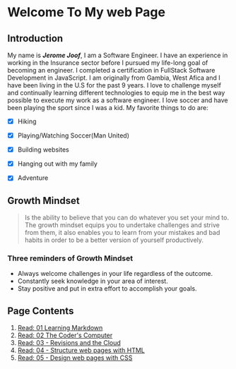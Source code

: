 # Welcome To My web Page


## Introduction
My name is ***Jerome Joof***, I am a Software Engineer. I have an experience in working in the Insurance sector before I pursued my life-long goal of becoming an engineer. I completed a certification in FullStack Software Development in JavaScript. I am originally from Gambia, West Afica and I have been living in the U.S for the past 9 years. I love to challenge myself and continually learning different technologies to equip me in the best way possible to execute my work as a software engineer. I love soccer and have been playing the sport since I was a kid. My favorite things to do are: 
- [x] Hiking 
- [x] Playing/Watching Soccer(Man United)
- [x] Building websites 
- [x] Hanging out with my family
- [x] Adventure


## Growth Mindset
> Is the ability to believe that you can do whatever you set your mind to. The growth mindset equips you to undertake challenges and strive from them, it also enables you to learn from your mistakes and bad habits in order to be a better version of yourself productively.

### Three reminders of Growth Mindset
- Always welcome challenges in your life regardless of the outcome.
- Constantly seek knowledge in your area of interest.
- Stay positive and put in extra effort to accomplish your goals.

## Page Contents
1. [Read: 01 Learning Markdown](https://github.com/jjblues86/learning-journal/wiki/Read:-01---Learning-Markdown)
2. [Read: 02 The Coder's Computer](https://github.com/jjblues86/learning-journal/wiki/Read:-02---The-Coder's-Computer)
3. [Read: 03 - Revisions and the Cloud](https://github.com/jjblues86/learning-journal/wiki/Read:-03---Revisions-and-the-Cloud)
4. [Read: 04 - Structure web pages with HTML](https://github.com/jjblues86/learning-journal/wiki/Read:-04---Structure-web-pages-with-HTML)
5. [Read: 05 - Design web pages with CSS](https://github.com/jjblues86/learning-journal/wiki/Read:-05---Design-web-pages-with-CSS)



